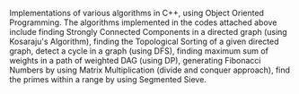 Implementations of various algorithms in C++, using Object Oriented Programming. The algorithms implemented in the codes attached above include finding Strongly Connected Components in a directed graph (using Kosaraju's Algorithm), finding the Topological Sorting of a given directed graph, detect a cycle in a graph (using DFS), finding maximum sum of weights in a path of weighted DAG (using DP), generating Fibonacci Numbers by using Matrix Multiplication (divide and conquer approach), find the primes within a range by using Segmented Sieve.
